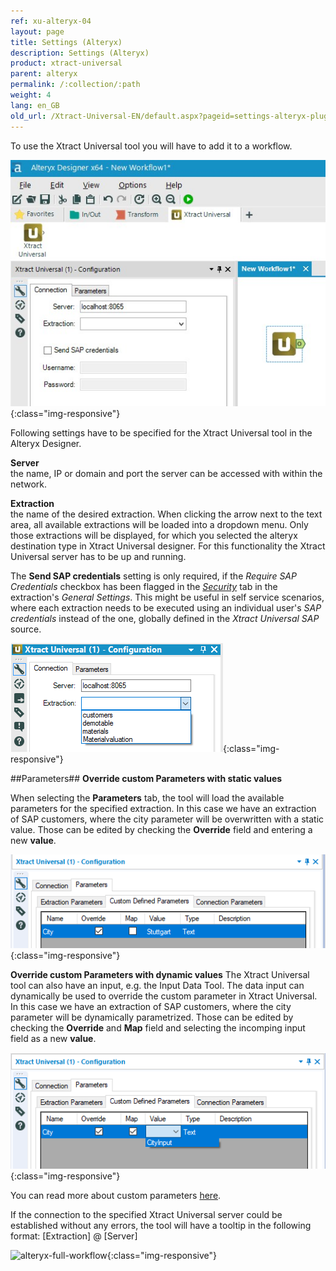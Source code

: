 ```yaml
---
ref: xu-alteryx-04
layout: page
title: Settings (Alteryx)
description: Settings (Alteryx)
product: xtract-universal
parent: alteryx
permalink: /:collection/:path
weight: 4
lang: en_GB
old_url: /Xtract-Universal-EN/default.aspx?pageid=settings-alteryx-plugin-en-
---
```


To use the Xtract Universal tool you will have to add it to a workflow.

![XU_alteryx_plugin](/img/content/XU_alteryx_plugin.jpg){:class="img-responsive"}

Following settings have to be specified for the Xtract Universal tool in the Alteryx Designer.

**Server**<br>
the name, IP or domain and port the server can be accessed with within the network.

**Extraction**<br>
the name of the desired extraction. When clicking the arrow next to the text area, all available extractions will be loaded into a dropdown menu. Only those extractions will be displayed, for which you selected the alteryx destination type in Xtract Universal designer.
For this functionality the Xtract Universal server has to be up and running.

The **Send SAP credentials** setting is only required, if the *Require SAP Credentials* checkbox has been flagged in the *[Security]()* tab in the extraction's *General Settings*.
This might be useful in self service scenarios, where each extraction needs to be executed using an individual user's *SAP credentials* instead of the one, globally defined in the *Xtract Universal SAP* source.

![alteryx-extraction-selection](/img/content/alteryx-extraction-selection.png){:class="img-responsive"}

##Parameters## 
**Override custom Parameters with static values**

When selecting the **Parameters** tab, the tool will load the available parameters for the specified extraction. 
In this case we have an extraction of SAP customers, where the city parameter will be overwritten with a static value.
Those can be edited by checking the **Override** field and entering a new **value**.

![alteryx-custom-parameters](/img/content/alteryx-custom-parameters.PNG){:class="img-responsive"}

**Override custom Parameters with dynamic values**
The Xtract Universal tool can also have an input, e.g. the Input Data Tool.
The data input can dynamically be used to override the custom parameter in Xtract Universal.<br> 
In this case we have an extraction of SAP customers, where the city parameter will be dynamically parametrized.
Those can be edited by checking the **Override** and **Map** field and selecting the incomping input field as a new **value**.

![alteryx-custom-parameters](/img/content/alteryx-custom-parameters-override.PNG){:class="img-responsive"}

You can read more about custom parameters [here](../../advanced-techniques/user-defined-variables).

If the connection to the specified Xtract Universal server could be established without any errors, the tool will have a tooltip in the following format: [Extraction] @ [Server]

![alteryx-full-workflow](/img/content/alteryx-full-workflow.PNG){:class="img-responsive"}